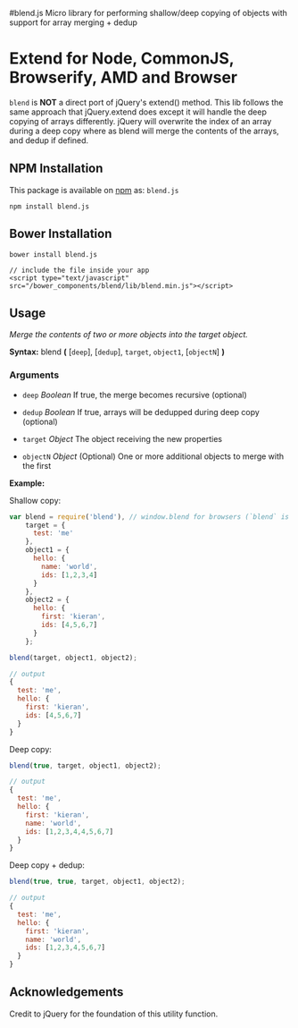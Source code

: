 #blend.js
Micro library for performing shallow/deep copying of objects with support for array merging + dedup

# Extend for Node, CommonJS, Browserify, AMD and Browser

`blend` is **NOT** a direct port of jQuery's extend() method. This lib follows the same approach that jQuery.extend does
except it will handle the deep copying of arrays differently. jQuery will overwrite the index of an array during a deep copy
where as blend will merge the contents of the arrays, and dedup if defined.

## NPM Installation

This package is available on [npm](https://www.npmjs.com/package/blend.js) as: `blend.js`

```
npm install blend.js
```

## Bower Installation

```
bower install blend.js

// include the file inside your app
<script type="text/javascript" src="/bower_components/blend/lib/blend.min.js"></script>
```

## Usage

*Merge the contents of two or more objects into the target object.*

**Syntax:** blend **(** [`deep`], [`dedup`], `target`, `object1`, [`objectN`] **)**

### Arguments

* `deep` *Boolean*
If true, the merge becomes recursive (optional)
* `dedup` *Boolean*
If true, arrays will be dedupped during deep copy  (optional)

* `target`  *Object*
The object receiving the new properties
* `objectN` *Object* (Optional)
One or more additional objects to merge with the first

**Example:**

Shallow copy:
``` js
var blend = require('blend'), // window.blend for browsers (`blend` is global)
    target = {
      test: 'me'
    },
    object1 = {
      hello: {
        name: 'world',
        ids: [1,2,3,4]
      }
    },
    object2 = {
      hello: {
        first: 'kieran',
        ids: [4,5,6,7]
      }
    };

blend(target, object1, object2);

// output
{
  test: 'me',
  hello: {
    first: 'kieran',
    ids: [4,5,6,7]
  }
}
```
Deep copy:
```js
blend(true, target, object1, object2);

// output
{
  test: 'me',
  hello: {
    first: 'kieran',
    name: 'world',
    ids: [1,2,3,4,4,5,6,7]
  }
}
```
Deep copy + dedup:
```js
blend(true, true, target, object1, object2);

// output
{
  test: 'me',
  hello: {
    first: 'kieran',
    name: 'world',
    ids: [1,2,3,4,5,6,7]
  }
}
```

## Acknowledgements
Credit to jQuery for the foundation of this utility function.

